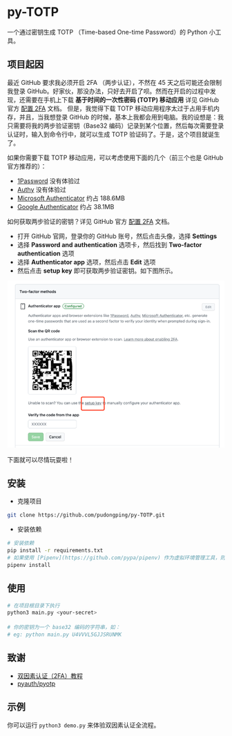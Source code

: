 # py-TOTP

一个通过密钥生成 TOTP （Time-based One-time Password）的 Python 小工具。

## 项目起因

最近 GitHub 要求我必须开启 2FA （两步认证），不然在 45 天之后可能还会限制我登录 GitHub。好家伙，那没办法，只好去开启了呗。然而在开启的过程中发现，还需要在手机上下载 **基于时间的一次性密码 (TOTP) 移动应用** 详见 GitHub 官方 [配置 2FA](https://docs.github.com/zh/authentication/securing-your-account-with-two-factor-authentication-2fa/configuring-two-factor-authentication) 文档。
但是，我觉得下载 TOTP 移动应用程序太过于占用手机内存，并且，当我想登录 GitHub 的时候，基本上我都会用到电脑。我的设想是：我只需要将我的两步验证密钥（Base32 编码）记录到某个位置，然后每次需要登录认证时，输入到命令行中，就可以生成 TOTP 验证码了。于是，这个项目就诞生了。

如果你需要下载 TOTP 移动应用，可以考虑使用下面的几个（前三个也是 GitHub 官方推荐的）：

- [1Password](https://support.1password.com/one-time-passwords/) 没有体验过
- [Authy](https://authy.com/guides/github/) 没有体验过
- [Microsoft Authenticator](https://www.microsoft.com/en-us/account/authenticator/) 约占 188.6MB
- [Google Authenticator](https://apps.apple.com/us/app/google-authenticator/id388497605) 约占 38.1MB

如何获取两步验证的密钥？详见 GitHub 官方 [配置 2FA](https://docs.github.com/zh/authentication/securing-your-account-with-two-factor-authentication-2fa/configuring-two-factor-authentication) 文档。

- 打开 GitHub 官网，登录你的 GitHub 账号，然后点击头像，选择 **Settings**
- 选择 **Password and authentication** 选项卡，然后找到 **Two-factor authentication** 选项
- 选择 **Authenticator app** 选项，然后点击 **Edit** 选项
- 然后点击 **setup key** 即可获取两步验证密钥。如下图所示。

![img](./img.png)

下面就可以尽情玩耍啦！

## 安装

- 克隆项目

```bash
git clone https://github.com/pudongping/py-TOTP.git
```

- 安装依赖

```bash
# 安装依赖
pip install -r requirements.txt
# 如果使用 [Pipenv](https://github.com/pypa/pipenv) 作为虚拟环境管理工具，则执行
pipenv install
```

## 使用

```bash
# 在项目根目录下执行
python3 main.py <your-secret>

# 你的密钥为一个 base32 编码的字符串，如：
# eg: python main.py U4VVVL5GJJSRUNMK
```

## 致谢

- [双因素认证（2FA）教程](https://ruanyifeng.com/blog/2017/11/2fa-tutorial.html)
- [pyauth/pyotp](https://github.com/pyauth/pyotp)

## 示例

你可以运行 `python3 demo.py` 来体验双因素认证全流程。